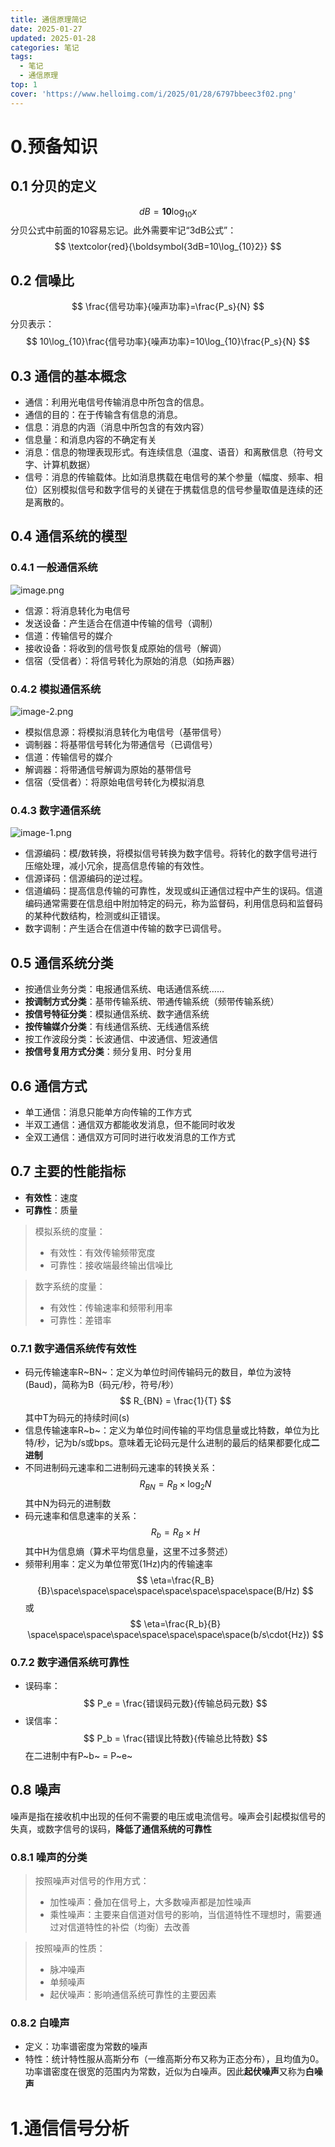 ```yaml
---
title: 通信原理简记
date: 2025-01-27
updated: 2025-01-28
categories: 笔记
tags:
  - 笔记
  - 通信原理
top: 1
cover: 'https://www.helloimg.com/i/2025/01/28/6797bbeec3f02.png'
---
```


# 0.预备知识
## 0.1 分贝的定义
$$
dB=\boldsymbol{10}\log_{10}x
$$
分贝公式中前面的10容易忘记。此外需要牢记“3dB公式”： 
$$
\textcolor{red}{\boldsymbol{3dB=10\log_{10}2}}
$$
## 0.2 信噪比
$$
\frac{信号功率}{噪声功率}=\frac{P_s}{N}
$$
分贝表示：
$$
10\log_{10}\frac{信号功率}{噪声功率}=10\log_{10}\frac{P_s}{N}
$$

## 0.3 通信的基本概念
- 通信：利用光电信号传输消息中所包含的信息。
- 通信的目的：在于传输含有信息的消息。
- 信息：消息的内涵（消息中所包含的有效内容）
- 信息量：和消息内容的不确定有关
- 消息：信息的物理表现形式。有连续信息（温度、语音）和离散信息（符号文字、计算机数据）
- 信号：消息的传输载体。比如消息携载在电信号的某个参量（幅度、频率、相位）区别模拟信号和数字信号的关键在于携载信息的信号参量取值是连续的还是离散的。



## 0.4 通信系统的模型
### 0.4.1 一般通信系统
![image.png](https://www.helloimg.com/i/2025/01/28/6797bbeec3f02.png)
- 信源：将消息转化为电信号
- 发送设备：产生适合在信道中传输的信号（调制）
- 信道：传输信号的媒介
- 接收设备：将收到的信号恢复成原始的信号（解调）
- 信宿（受信者）：将信号转化为原始的消息（如扬声器）
### 0.4.2 模拟通信系统
![image-2.png](https://www.helloimg.com/i/2025/01/28/6797bbeee4f5a.png)
- 模拟信息源：将模拟消息转化为电信号（基带信号）
- 调制器：将基带信号转化为带通信号（已调信号）
- 信道：传输信号的媒介
- 解调器：将带通信号解调为原始的基带信号
- 信宿（受信者）：将原始电信号转化为模拟消息
### 0.4.3 数字通信系统
![image-1.png](https://www.helloimg.com/i/2025/01/28/6797bbeed25fb.png)
- 信源编码：模/数转换，将模拟信号转换为数字信号。将转化的数字信号进行压缩处理，减小冗余，提高信息传输的有效性。
- 信源译码：信源编码的逆过程。
- 信道编码：提高信息传输的可靠性，发现或纠正通信过程中产生的误码。信道编码通常需要在信息组中附加特定的码元，称为监督码，利用信息码和监督码的某种代数结构，检测或纠正错误。
- 数字调制：产生适合在信道中传输的数字已调信号。

## 0.5 通信系统分类
- 按通信业务分类：电报通信系统、电话通信系统……
- **按调制方式分类**：基带传输系统、带通传输系统（频带传输系统）
- **按信号特征分类**：模拟通信系统、数字通信系统
- **按传输媒介分类**：有线通信系统、无线通信系统
- 按工作波段分类：长波通信、中波通信、短波通信
- **按信号复用方式分类**：频分复用、时分复用
## 0.6 通信方式
- 单工通信：消息只能单方向传输的工作方式
- 半双工通信：通信双方都能收发消息，但不能同时收发
- 全双工通信：通信双方可同时进行收发消息的工作方式

## 0.7 主要的性能指标
- **有效性**：速度
- **可靠性**：质量
> 模拟系统的度量：
> - 有效性：有效传输频带宽度
> - 可靠性：接收端最终输出信噪比

> 数字系统的度量：
> - 有效性：传输速率和频带利用率
> - 可靠性：差错率

### 0.7.1 数字通信系统传有效性
- 码元传输速率R~BN~：定义为单位时间传输码元的数目，单位为波特(Baud)，简称为B（码元/秒，符号/秒）
$$
R_{BN} = \frac{1}{T}
$$
其中T为码元的持续时间(s)
- 信息传输速率R~b~：定义为单位时间传输的平均信息量或比特数，单位为比特/秒，记为b/s或bps。意味着无论码元是什么进制的最后的结果都要化成**二进制**
- 不同进制码元速率和二进制码元速率的转换关系：
$$
R_{BN} = R_B \times \log_2N
$$
其中N为码元的进制数
- 码元速率和信息速率的关系：
$$
R_b = R_B \times H
$$
其中H为信息熵（算术平均信息量，这里不过多赘述）
- 频带利用率：定义为单位带宽(1Hz)内的传输速率
$$
\eta=\frac{R_B}{B}\space\space\space\space\space\space\space\space(B/Hz)
$$
或
$$
\eta=\frac{R_b}{B}
\space\space\space\space\space\space\space\space(b/s\cdot{Hz})
$$
### 0.7.2 数字通信系统可靠性
- 误码率：
$$
P_e = \frac{错误码元数}{传输总码元数}
$$
- 误信率：
$$
P_b = \frac{错误比特数}{传输总比特数}
$$
在二进制中有P~b~ = P~e~

## 0.8 噪声
噪声是指在接收机中出现的任何不需要的电压或电流信号。噪声会引起模拟信号的失真，或数字信号的误码，**降低了通信系统的可靠性**
### 0.8.1 噪声的分类
> 按照噪声对信号的作用方式：
> - 加性噪声：叠加在信号上，大多数噪声都是加性噪声
> - 乘性噪声：主要来自信道对信号的影响，当信道特性不理想时，需要通过对信道特性的补偿（均衡）去改善

> 按照噪声的性质：
> - 脉冲噪声
> - 单频噪声
> - 起伏噪声：影响通信系统可靠性的主要因素

### 0.8.2 白噪声
- 定义：功率谱密度为常数的噪声
- 特性：统计特性服从高斯分布（一维高斯分布又称为正态分布），且均值为0。功率谱密度在很宽的范围内为常数，近似为白噪声。因此**起伏噪声**又称为**白噪声**

# 1.通信信号分析
